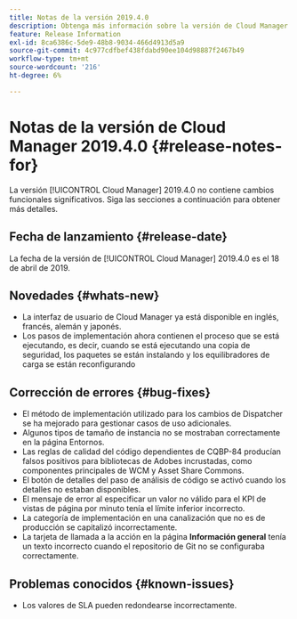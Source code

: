 ```yaml
---
title: Notas de la versión 2019.4.0
description: Obtenga más información sobre la versión de Cloud Manager 2019.4.0.
feature: Release Information
exl-id: 8ca6386c-5de9-48b8-9034-466d4913d5a9
source-git-commit: 4c977cdfbef438fdabd90ee104d98887f2467b49
workflow-type: tm+mt
source-wordcount: '216'
ht-degree: 6%

---
```


# Notas de la versión de Cloud Manager 2019.4.0 {#release-notes-for}

La versión [!UICONTROL Cloud Manager] 2019.4.0 no contiene cambios funcionales significativos. Siga las secciones a continuación para obtener más detalles.

## Fecha de lanzamiento {#release-date}

La fecha de la versión de [!UICONTROL Cloud Manager] 2019.4.0 es el 18 de abril de 2019.

## Novedades {#whats-new}

* La interfaz de usuario de Cloud Manager ya está disponible en inglés, francés, alemán y japonés.
* Los pasos de implementación ahora contienen el proceso que se está ejecutando, es decir, cuando se está ejecutando una copia de seguridad, los paquetes se están instalando y los equilibradores de carga se están reconfigurando

## Corrección de errores {#bug-fixes}

* El método de implementación utilizado para los cambios de Dispatcher se ha mejorado para gestionar casos de uso adicionales.
* Algunos tipos de tamaño de instancia no se mostraban correctamente en la página Entornos.
* Las reglas de calidad del código dependientes de CQBP-84 producían falsos positivos para bibliotecas de Adobes incrustadas, como componentes principales de WCM y Asset Share Commons.
* El botón de detalles del paso de análisis de código se activó cuando los detalles no estaban disponibles.
* El mensaje de error al especificar un valor no válido para el KPI de vistas de página por minuto tenía el límite inferior incorrecto.
* La categoría de implementación en una canalización que no es de producción se capitalizó incorrectamente.
* La tarjeta de llamada a la acción en la página **Información general** tenía un texto incorrecto cuando el repositorio de Git no se configuraba correctamente.

## Problemas conocidos {#known-issues}

* Los valores de SLA pueden redondearse incorrectamente.

